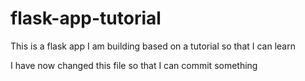 # flask-app-tutorial
This is a flask app I am building based on a tutorial so that I can learn

I have now changed this file so that I can commit something
